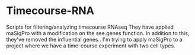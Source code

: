 # Timecourse-RNA
Scripts for filtering/analyzing timecourse RNAseq
They have applied maSigPro with a modification on the see.genes function. In addition to this, they've removed the influential genes.. 
I'm trying to apply maSigPro to a project where we have a time-course experiment with two cell types. 
